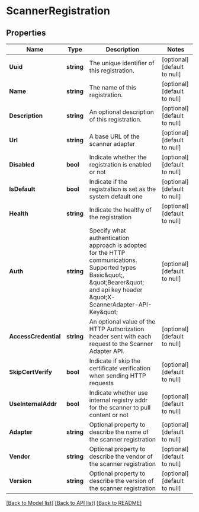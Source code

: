 # ScannerRegistration

## Properties
Name | Type | Description | Notes
------------ | ------------- | ------------- | -------------
**Uuid** | **string** | The unique identifier of this registration. | [optional] [default to null]
**Name** | **string** | The name of this registration. | [optional] [default to null]
**Description** | **string** | An optional description of this registration. | [optional] [default to null]
**Url** | **string** | A base URL of the scanner adapter | [optional] [default to null]
**Disabled** | **bool** | Indicate whether the registration is enabled or not | [optional] [default to null]
**IsDefault** | **bool** | Indicate if the registration is set as the system default one | [optional] [default to null]
**Health** | **string** | Indicate the healthy of the registration | [optional] [default to null]
**Auth** | **string** | Specify what authentication approach is adopted for the HTTP communications. Supported types Basic\&quot;, \&quot;Bearer\&quot; and api key header \&quot;X-ScannerAdapter-API-Key\&quot;  | [optional] [default to null]
**AccessCredential** | **string** | An optional value of the HTTP Authorization header sent with each request to the Scanner Adapter API.  | [optional] [default to null]
**SkipCertVerify** | **bool** | Indicate if skip the certificate verification when sending HTTP requests | [optional] [default to null]
**UseInternalAddr** | **bool** | Indicate whether use internal registry addr for the scanner to pull content or not | [optional] [default to null]
**Adapter** | **string** | Optional property to describe the name of the scanner registration | [optional] [default to null]
**Vendor** | **string** | Optional property to describe the vendor of the scanner registration | [optional] [default to null]
**Version** | **string** | Optional property to describe the version of the scanner registration | [optional] [default to null]

[[Back to Model list]](../README.md#documentation-for-models) [[Back to API list]](../README.md#documentation-for-api-endpoints) [[Back to README]](../README.md)


